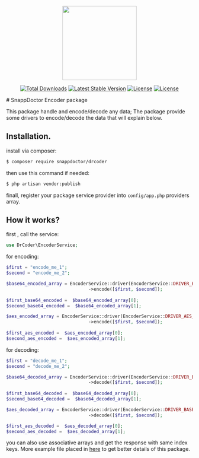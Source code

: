 <p align="center"><a href="https://snapp.doctor" target="_blank"><img src="https://snapp.doctor/static/media/snap_header.81dda777.png" width="200"></a></p>
<p align="center">
<a href="https://packagist.org/packages/snappmarket/smnotif-php-bridge"><img src="https://poser.pugx.org/snappmarket/smnotif-php-bridge/d/total.svg" alt="Total Downloads"></a>
<a href="https://packagist.org/packages/snappmarket/smnotif-php-bridge"><img src="https://poser.pugx.org/snappmarket/smnotif-php-bridge/v/stable.svg" alt="Latest Stable Version"></a>
<a href="https://packagist.org/packages/snappmarket/smnotif-php-bridge"><img src="https://poser.pugx.org/snappmarket/smnotif-php-bridge/license.svg" alt="License"></a>
<a href="https://packagist.org/packages/snappmarket/smnotif-php-bridge"><img src="https://poser.pugx.org/snappmarket/smnotif-php-bridge/composerlock" alt="License"></a>
</p># SnappDoctor Encoder package

This package handle and encode/decode any data;
The package provide some drivers to encode/decode the data that will explain below.

## Installation.

install via composer: 

```bash
$ composer require snappdoctor/drcoder
```


then use this command if needed:

```bash
$ php artisan vendor:publish
```

finall, register your package service provider into ```config/app.php``` providers array.

## How it works?

first , call the service:

```php
use DrCoder\EncoderService;
```

for encoding:

```php
$first = "encode_me_1";
$second = "encode_me_2";

$base64_encoded_array = EncoderService::driver(EncoderService::DRIVER_BASE64)
                               ->encode([$first, $second]);
                               
$first_base64_encoded =  $base64_encoded_array[0];
$second_base64_encoded =  $base64_encoded_array[1];

$aes_encoded_array = EncoderService::driver(EncoderService::DRIVER_AES_SSL)
                               ->encode([$first, $second]);
                               
$first_aes_encoded =  $aes_encoded_array[0];
$second_aes_encoded =  $aes_encoded_array[1];
```

for decoding:

```php
$first = "decode_me_1";
$second = "decode_me_2";

$base64_decoded_array = EncoderService::driver(EncoderService::DRIVER_BASE64)
                               ->decode([$first, $second]);
                               
$first_base64_decoded =  $base64_decoded_array[0];
$second_base64_decoded =  $base64_decoded_array[1];

$aes_decoded_array = EncoderService::driver(EncoderService::DRIVER_BASE64)
                               ->decode([$first, $second]);

$first_aes_decoded =  $aes_decoded_array[0];
$second_aes_decoded =  $aes_decoded_array[1];
```

you can also use associative arrays and get the response with same index keys.
More example file placed in [here](./Examples) to get better details of this package.
